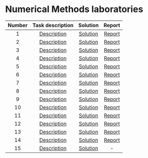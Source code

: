 # Numerical Methods laboratories


|Number|Task description|Solution|Report|
|:----:|:--------------:|:------:|:----:|
| 1 | [Description](https://github.com/Vectrom/numerical_methods/blob/master/lab1/task.pdf) | [Solution](https://github.com/Vectrom/numerical_methods/blob/master/lab1/) | [Report](https://github.com/Vectrom/numerical_methods/blob/master/lab1/lab1_DamianPlociennik.pdf) |
| 2 | [Description](https://github.com/Vectrom/numerical_methods/blob/master/lab2/task.pdf) | [Solution](https://github.com/Vectrom/numerical_methods/blob/master/lab2/) | [Report](https://github.com/Vectrom/numerical_methods/blob/master/lab2/lab2_DamianPlociennik.pdf) |
| 3 | [Description](https://github.com/Vectrom/numerical_methods/blob/master/lab3/task.pdf) | [Solution](https://github.com/Vectrom/numerical_methods/blob/master/lab3/) | [Report](https://github.com/Vectrom/numerical_methods/blob/master/lab3/lab3_DamianPlociennik.pdf) |
| 4 | [Description](https://github.com/Vectrom/numerical_methods/blob/master/lab4/task.pdf) | [Solution](https://github.com/Vectrom/numerical_methods/blob/master/lab4/) | [Report](https://github.com/Vectrom/numerical_methods/blob/master/lab4/lab4_DamianPlociennik.pdf) |
| 5 | [Description](https://github.com/Vectrom/numerical_methods/blob/master/lab5/task.pdf) | [Solution](https://github.com/Vectrom/numerical_methods/blob/master/lab5/) | [Report](https://github.com/Vectrom/numerical_methods/blob/master/lab5/lab5_DamianPlociennik.pdf) |
| 6 | [Description](https://github.com/Vectrom/numerical_methods/blob/master/lab6/task.pdf) | [Solution](https://github.com/Vectrom/numerical_methods/blob/master/lab6/) | [Report](https://github.com/Vectrom/numerical_methods/blob/master/lab6/lab6_DamianPlociennik.pdf) |
| 7 | [Description](https://github.com/Vectrom/numerical_methods/blob/master/lab7/task.pdf) | [Solution](https://github.com/Vectrom/numerical_methods/blob/master/lab7/) | [Report](https://github.com/Vectrom/numerical_methods/blob/master/lab7/lab7_DamianPlociennik.pdf) |
| 8 | [Description](https://github.com/Vectrom/numerical_methods/blob/master/lab8/task.pdf) | [Solution](https://github.com/Vectrom/numerical_methods/blob/master/lab8/) | [Report](https://github.com/Vectrom/numerical_methods/blob/master/lab8/lab8_DamianPlociennik.pdf) |
| 9 | [Description](https://github.com/Vectrom/numerical_methods/blob/master/lab9/task.pdf) | [Solution](https://github.com/Vectrom/numerical_methods/blob/master/lab9/) | [Report](https://github.com/Vectrom/numerical_methods/blob/master/lab9/lab9_DamianPlociennik.pdf) |
| 10 | [Description](https://github.com/Vectrom/numerical_methods/blob/master/lab10/task.pdf) | [Solution](https://github.com/Vectrom/numerical_methods/blob/master/lab10/) | [Report](https://github.com/Vectrom/numerical_methods/blob/master/lab10/lab10_DamianPlociennik.pdf) |
| 11 | [Description](https://github.com/Vectrom/numerical_methods/blob/master/lab11/task.pdf) | [Solution](https://github.com/Vectrom/numerical_methods/blob/master/lab11/) | [Report](https://github.com/Vectrom/numerical_methods/blob/master/lab11/lab11_DamianPlociennik.pdf) |
| 12 | [Description](https://github.com/Vectrom/numerical_methods/blob/master/lab12/task.pdf) | [Solution](https://github.com/Vectrom/numerical_methods/blob/master/lab12/) | [Report](https://github.com/Vectrom/numerical_methods/blob/master/lab12/lab12_DamianPlociennik.pdf) |
| 13 | [Description](https://github.com/Vectrom/numerical_methods/blob/master/lab13/task.pdf) | [Solution](https://github.com/Vectrom/numerical_methods/blob/master/lab13/) | [Report](https://github.com/Vectrom/numerical_methods/blob/master/lab13/lab13_DamianPlociennik.pdf) |
| 14 | [Description](https://github.com/Vectrom/numerical_methods/blob/master/lab14/task.pdf) | [Solution](https://github.com/Vectrom/numerical_methods/blob/master/lab14/) | [Report](https://github.com/Vectrom/numerical_methods/blob/master/lab14/lab14_DamianPlociennik.pdf) |
| 15 | [Description](https://github.com/Vectrom/numerical_methods/blob/master/lab15/task.pdf) | [Solution](https://github.com/Vectrom/numerical_methods/blob/master/lab15/) | - |
